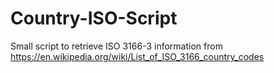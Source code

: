 # Country-ISO-Script
Small script to retrieve ISO 3166-3 information from https://en.wikipedia.org/wiki/List_of_ISO_3166_country_codes

